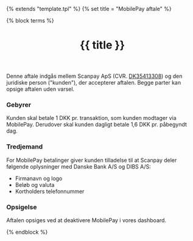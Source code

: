 {% extends "template.tpl" %}
{% set title = "MobilePay aftale" %}

{% block terms %}
<header>
  <h1 class="terms--h1">{{ title }}</h1>
</header>
<article data-date="{{ date }}" data-hash="{{ hash }}">
  <p>
    Denne aftale indgås mellem Scanpay ApS (CVR. <a target="_blank" href="https://datacvr.virk.dk/data/visenhed?enhedstype=virksomhed&id=35413308&soeg=35413308">DK35413308</a>) og den juridiske person ("kunden"), der accepterer aftalen. Begge parter kan opsige aftalen uden varsel.
  </p>

  <h3 class="terms--h3">Gebyrer</h3>
  <p>
    Kunden skal betale 1 DKK pr. transaktion, som kunden modtager via MobilePay. Derudover skal kunden dagligt betale 1,6 DKK pr. påbegyndt dag.
  </p>

  <h3>Tredjemand</h3>
  <p>
    For MobilePay betalinger giver kunden tilladelse til at Scanpay deler følgende oplysninger med Danske Bank A/S og DIBS A/S:
    <ul>
        <li>Firmanavn og logo</li>
        <li>Beløb og valuta</li>
        <li>Kortholders telefonnummer</li>
    </ul>
  </p>

  <h3>Opsigelse</h3>
  <p>Aftalen opsiges ved at deaktivere MobilePay i vores dashboard.</p>
</article>
{% endblock %}

